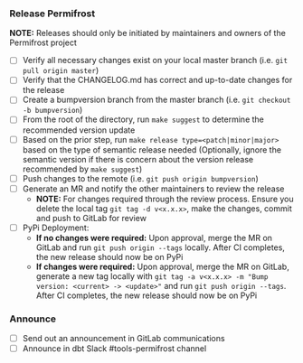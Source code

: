 ### Release Permifrost
**NOTE:** Releases should only be initiated by maintainers and owners of the Permifrost project

- [ ] Verify all necessary changes exist on your local master branch (i.e. `git pull origin master`)
- [ ] Verify that the CHANGELOG.md has correct and up-to-date changes for the release
- [ ] Create a bumpversion branch from the master branch (i.e. `git checkout -b bumpversion`)
- [ ] From the root of the directory, run `make suggest` to determine the recommended version update
- [ ] Based on the prior step, run `make release type=<patch|minor|major>` based on the type of semantic release needed (Optionally, ignore the semantic version if there is concern about the version release recommended by `make suggest`)
- [ ] Push changes to the remote (i.e. `git push origin bumpversion`)
- [ ] Generate an MR and notify the other maintainers to review the release
    - **NOTE:** For changes required through the review process. Ensure you delete the local tag `git tag -d v<x.x.x>`, make the changes, commit and push to GitLab for review
- [ ] PyPi Deployment:
    - **If no changes were required:** Upon approval, merge the MR on GitLab and run `git push origin --tags` locally. After CI completes, the new release should now be on PyPi
    - **If changes were required:** Upon approval, merge the MR on GitLab, generate a new tag locally with `git tag -a v<x.x.x> -m "Bump version: <current> -> <update>"` and run `git push origin --tags`. After CI completes, the new release should now be on PyPi

### Announce
- [ ] Send out an announcement in GitLab communications
- [ ] Announce in dbt Slack #tools-permifrost channel
